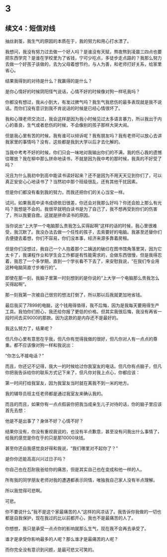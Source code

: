 # 3



## 续文4：短信对线

抽丝剥茧，我生气的原因的本质在于，我的努力和用心打水漂了。

我想问，我没有努力过去做一个好人吗？是谁没有天赋，熬夜熬到凌晨三四点也要把东西学完？是谁在学校里为了省钱，宁可少吃点，多徒步走点路的？我那么努力去做一个好孩子该做的，去为父母着想节约，与人为善，和老师打好关系，给家里省心。

结果我得到的对待是什么？我赢得的是什么？

是你心情好的时候阴阳怪气说话，心情不好的时候像对狗一样吼我吗？

你都没有想过，我从小到大，有发过脾气吗？我生气我悲伤的最多表现就是我不说话。而你们没有意识到我不肯说话的时候是已经心情很坏了。

我和心理老师交流过，我会这样是因为我小时候见过太多语言暴力，所以我出于内心的善良，生气或者悲伤的时候，不会像别的孩子那样大哭大闹。

但是我心里有苦的时候，我有谁可以倾诉呢？我有朋友吗？我有老师可以放心去讲我家里的事情吗？没有，这些都是我到大学以后才去化解的。

当我中考考不好的时候，你们只会一味地对我输出你们的不满，我的伤心我的遗憾往哪放？我在柳中那么拼命地读书，不就是因为我中考的那时候，我真的不好受了吗？

况且为什么我初中到高中能读书读好起来？还不是因为不用天天见到你们了，可以真正安安心心地读书了？当然初中那个班级很乱，还有其他干扰因素。

但是你们都没有看到我的努力，而我还把你们的关心当宝一样。

试问，如果我高中读书成绩依旧很差，你还会对我那么好吗？你还会脸上那么有光吗？我想是不会的。我很早就明白读书是为了自己了，我不想再受到你们的伤害了，所以我要自救。这就是拼命读书的原因。

当你说出“上大学一个电脑那么贵我怎么买得起啊”这样的话的时候，我心里很难受，我沉默了。我没办法去做一个任性的孩子，去索要好的电脑。我甚至还替你们去便捷去着想，你们不容易，你们没本事，经济来源多靠着房租。

但是你们没想过，我自己一个人抱着那个二姨送的破烂在图书馆角落里哭，因为它太卡了，我课程作业和学生会工作都是有性能需求的，会做东西很慢，但是我得忍着，我忍了一个多学期，直到一个学长看不下去了，来安慰我说，“在我们专业用这种电脑简直寸步难行的”。

即使在那一刻，我脑子里第一时刻想到的是你说的“上大学一个电脑那么贵我怎么买得起啊”。

那一刻我第一次被自己很穷的想法打倒了，所以那以后我就更加地省钱。

最后我买了7899的电脑，这个钱用得值得，我不后悔，因为是我每天要用得生产工具。我怕你们担心，我还给你报了更低的价格。但其实我很后悔，我没有再省一段时间去买9000的那款。因为这款的是内存还不是最好的。

我这么努力了，结果呢？

但凡你心里有意思在乎我，但凡你有觉得我做的很好，但凡你对人有一点点的尊重。都不应该像对狗一样和我说出：

“你怎么不接电话？”

而且，你还记不记得，我大一的时候给过你我室友的电话。但凡你有点脑子，但凡你把我告诉给你的联系方式记下来了，但凡你对我上点心，你都应该：

第一时间打给我室友，因为我室友当时就在离我不到一米的地方。

我的辅导员班主任老师都是通过我室友来确认我的。

而且的而且，如果你有一点点假装你把我当成亲生儿子对待的话，你的脑子里应该首先去想：

他是不是出事了？身体不好？心情不好？



结果你没有，你没有重视我说的，也没有半点歉意，甚至没有问我出什么事情了，给我的感觉是你在乎的只是那10000块钱。

甚至你还自我感觉良好得和我说，“我们哪里对不起你了？”

是你你还能高高兴兴过日子吗？

你自己也在忍耐我爸给你的痛苦，但是其实自己也在变成和他一样的人。

所有我的同学朋友老师对我的遭遇都表示同情，唯独我自己家人没有半点理解。

所以我觉得可悲啊。

可悲。



你不要说什么”我不是这个家最痛苦的人“这样的风凉话了。我告诉你我做的一切也都是自我保护，现在我过的比以前都开心，我也不是最痛苦的人了。

你想想，我只是承受一点点你的影响就那么生气，现在我不会再去承受了。

谁才是承受你影响最多的人呢？那么谁才是最痛苦的人呢？

而你完全没有意识到问题，是最可悲又可笑的。







